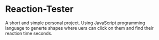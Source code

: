 # Reaction-Tester

A short and simple personal project.
Using JavaScript programming language to generte shapes where uers can click on them and find their reaction time seconds.
